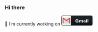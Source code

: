 ### Hi there
🔭 I’m currently working on
<svg width="98" height="32" viewBox="0 0 98 32" fill="none" xmlns="http://www.w3.org/2000/svg">
<path d="M93 0H31V32H93C95.7614 32 98 29.7614 98 27V5C98 2.23858 95.7614 0 93 0Z" fill="#0F1418"/>
<path d="M5 0.5H30.5V31.5H5C2.51472 31.5 0.5 29.4853 0.5 27V5C0.5 2.51472 2.51472 0.5 5 0.5Z" fill="white" stroke="#151A1E"/>
<path d="M25 7H7V25H25V7Z" fill="#ECEFF1"/>
<path d="M16 17.8932L25 25.0002V10.9692L16 17.8932Z" fill="#CFD8DC"/>
<path d="M25.75 7H25L16 14.107L7 7H6.25C5.008 7 4 8.008 4 9.25V22.75C4 23.992 5.008 25 6.25 25H7V10.969L16 17.8915L25 10.9675V25H25.75C26.992 25 28 23.992 28 22.75V9.25C28 8.008 26.992 7 25.75 7Z" fill="#F44336"/>
<path d="M53.4613 21.2969C52.4359 21.8877 51.1615 22.1831 49.638 22.1831C47.9486 22.1831 46.6156 21.7168 45.639 20.7842C44.6673 19.8467 44.1815 18.5576 44.1815 16.917C44.1815 15.2666 44.7137 13.9214 45.7782 12.8813C46.8426 11.8413 48.2587 11.3213 50.0262 11.3213C51.1395 11.3213 52.121 11.4751 52.9706 11.7827V14.002C52.16 13.5332 51.1688 13.2988 49.9969 13.2988C49.0155 13.2988 48.2147 13.6187 47.5946 14.2583C46.9794 14.8931 46.6717 15.7427 46.6717 16.8071C46.6717 17.8862 46.9476 18.7212 47.4994 19.312C48.056 19.9028 48.8055 20.1982 49.7479 20.1982C50.3143 20.1982 50.7635 20.1177 51.0956 19.9565V17.9058H48.9935V16.0161H53.4613V21.2969ZM67.6305 22H65.3234V17.7227C65.3234 16.6338 64.923 16.0894 64.1222 16.0894C63.7414 16.0894 63.4313 16.2529 63.1921 16.5801C62.9528 16.9072 62.8332 17.3149 62.8332 17.8032V22H60.5187V17.6787C60.5187 16.6191 60.1257 16.0894 59.3395 16.0894C58.944 16.0894 58.6266 16.2456 58.3874 16.5581C58.153 16.8706 58.0358 17.2954 58.0358 17.8325V22H55.7214V14.5H58.0358V15.6719H58.0651C58.3044 15.2715 58.6388 14.9468 59.0685 14.6978C59.5031 14.4438 59.9767 14.3169 60.4894 14.3169C61.549 14.3169 62.2741 14.7832 62.6647 15.7158C63.236 14.7832 64.0759 14.3169 65.1843 14.3169C66.8151 14.3169 67.6305 15.3228 67.6305 17.3345V22ZM75.8818 22H73.6919V20.9233H73.6626C73.1597 21.7632 72.415 22.1831 71.4287 22.1831C70.7012 22.1831 70.1274 21.978 69.7075 21.5679C69.2925 21.1528 69.085 20.6011 69.085 19.9126C69.085 18.4575 69.9468 17.6177 71.6704 17.3931L73.7065 17.1221C73.7065 16.3018 73.2622 15.8916 72.3735 15.8916C71.48 15.8916 70.6304 16.1577 69.8247 16.6899V14.9468C70.147 14.7808 70.5864 14.6343 71.1431 14.5073C71.7046 14.3804 72.2148 14.3169 72.6738 14.3169C74.8125 14.3169 75.8818 15.3838 75.8818 17.5176V22ZM73.7065 18.9531V18.4478L72.3442 18.6235C71.5923 18.7212 71.2163 19.0605 71.2163 19.6416C71.2163 19.9053 71.3066 20.1226 71.4873 20.2935C71.6729 20.4595 71.9219 20.5425 72.2344 20.5425C72.6689 20.5425 73.0229 20.3936 73.2964 20.0957C73.5698 19.793 73.7065 19.4121 73.7065 18.9531ZM79.0648 13.3135C78.6741 13.3135 78.3543 13.1987 78.1053 12.9692C77.8563 12.7349 77.7318 12.4492 77.7318 12.1123C77.7318 11.7656 77.8563 11.4824 78.1053 11.2627C78.3543 11.043 78.6741 10.9331 79.0648 10.9331C79.4603 10.9331 79.7801 11.043 80.0242 11.2627C80.2733 11.4824 80.3978 11.7656 80.3978 12.1123C80.3978 12.4639 80.2733 12.752 80.0242 12.9766C79.7801 13.2012 79.4603 13.3135 79.0648 13.3135ZM80.2073 22H77.8929V14.5H80.2073V22ZM84.65 22H82.3356V10.8965H84.65V22Z" fill="white"/>
<path d="M93 0H5C2.23858 0 0 2.23858 0 5V27C0 29.7614 2.23857 32 5 32H93C95.7614 32 98 29.7614 98 27V5C98 2.23858 95.7614 0 93 0Z" fill="url(#paint0_linear)"/>
<defs>
<linearGradient id="paint0_linear" x1="0" y1="0" x2="0" y2="32" gradientUnits="userSpaceOnUse">
<stop stop-color="#BBBBBB" stop-opacity="0.1"/>
<stop offset="1" stop-opacity="0.1"/>
</linearGradient>
</defs>
</svg>

<!--
**kumarvaastavi/kumarvaastavi** is a ✨ _special_ ✨ repository because its `README.md` (this file) appears on your GitHub profile.

Here are some ideas to get you started:

-  ...
- 🌱 I’m currently learning ...
- 👯 I’m looking to collaborate on ...
- 🤔 I’m looking for help with ...
- 💬 Ask me about ...
- 📫 How to reach me: ...
- 😄 Pronouns: ...
- ⚡ Fun fact: ...
-->


